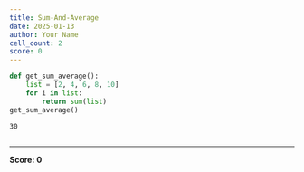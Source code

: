 ```yaml
---
title: Sum-And-Average
date: 2025-01-13
author: Your Name
cell_count: 2
score: 0
---
```


```python
def get_sum_average():
    list = [2, 4, 6, 8, 10]
    for i in list:
        return sum(list)
get_sum_average()
```




    30




```python

```


---
**Score: 0**
